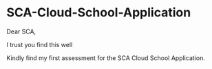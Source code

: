 # SCA-Cloud-School-Application

Dear SCA,

I trust you find this well

Kindly find my first assessment for the SCA Cloud School Application.
